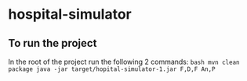# hospital-simulator

## To run the project 
In the root of the project run the following 2 commands:
    ```bash
       mvn clean package
       java -jar target/hopital-simulator-1.jar F,D,F An,P
    ```
